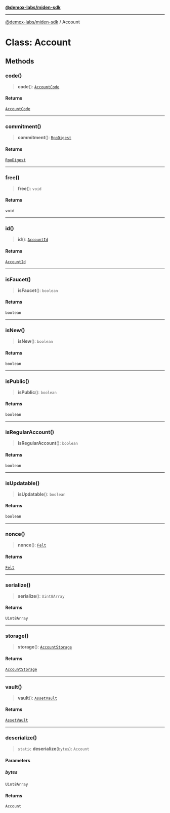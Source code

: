 [**@demox-labs/miden-sdk**](../README.md)

***

[@demox-labs/miden-sdk](../README.md) / Account

# Class: Account

## Methods

### code()

> **code**(): [`AccountCode`](AccountCode.md)

#### Returns

[`AccountCode`](AccountCode.md)

***

### commitment()

> **commitment**(): [`RpoDigest`](RpoDigest.md)

#### Returns

[`RpoDigest`](RpoDigest.md)

***

### free()

> **free**(): `void`

#### Returns

`void`

***

### id()

> **id**(): [`AccountId`](AccountId.md)

#### Returns

[`AccountId`](AccountId.md)

***

### isFaucet()

> **isFaucet**(): `boolean`

#### Returns

`boolean`

***

### isNew()

> **isNew**(): `boolean`

#### Returns

`boolean`

***

### isPublic()

> **isPublic**(): `boolean`

#### Returns

`boolean`

***

### isRegularAccount()

> **isRegularAccount**(): `boolean`

#### Returns

`boolean`

***

### isUpdatable()

> **isUpdatable**(): `boolean`

#### Returns

`boolean`

***

### nonce()

> **nonce**(): [`Felt`](Felt.md)

#### Returns

[`Felt`](Felt.md)

***

### serialize()

> **serialize**(): `Uint8Array`

#### Returns

`Uint8Array`

***

### storage()

> **storage**(): [`AccountStorage`](AccountStorage.md)

#### Returns

[`AccountStorage`](AccountStorage.md)

***

### vault()

> **vault**(): [`AssetVault`](AssetVault.md)

#### Returns

[`AssetVault`](AssetVault.md)

***

### deserialize()

> `static` **deserialize**(`bytes`): `Account`

#### Parameters

##### bytes

`Uint8Array`

#### Returns

`Account`
